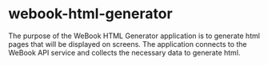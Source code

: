 # webook-html-generator

The purpose of the WeBook HTML Generator application is to generate html pages that will be displayed on screens. The application connects to the WeBook API service and collects the necessary data to generate html.

